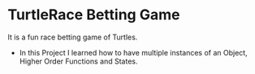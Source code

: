 # TurtleRace Betting Game
It is a fun race betting game of Turtles.

- In this Project I learned how to have multiple instances of an Object, Higher Order Functions and States.
